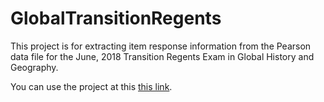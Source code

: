 # GlobalTransitionRegents

This project is for extracting item response information from the Pearson data file for the June, 2018 Transition Regents Exam in Global History and Geography.

You can use the project at this [this link](https://debarros.shinyapps.io/GlobalTransitionRegents/).

